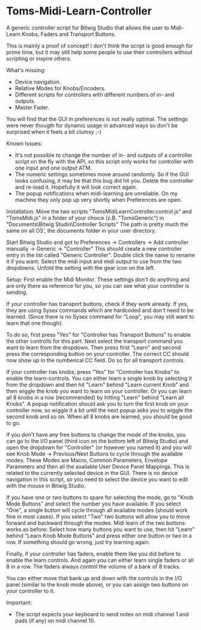 Toms-Midi-Learn-Controller
==========================

A generic controller script for Bitwig Studio that allows the user to Midi-Learn Knobs, Faders and Transport Buttons.

This is mainly a proof of concept!
I don't think the script is good enough for prime time, but it may still help some people to use their controllers without scripting or inspire others.

What's missing:
- Device navigation.
- Relative Modes for Knobs/Encoders.
- Different scripts for controllers with different numbers of in- and outputs.
- Master Fader.

You will find that the GUI in preferences is not really optimal. The settings were never thougth for dynamic usage in advanced ways so don't be surprised when it feels a bit clumsy ;-)

Known Issues:
- It's not possible to change the number of in- and outputs of a controller script on the fly with the API, so this script only works for controller with one input and one output ATM.
- The numeric settings sometimes move around randomly. So if the GUI looks confusing, it may be that this bug did hit you. Delete the controller and re-load it. Hopefully it will look correct again.
- The popup notifications when midi-learning are unreliable. On my machine they only pop up very shortly when Preferences are open.


Installation:
Move the two scripts "TomsMidiLearnController.control.js" and "TomsMidi.js" in a folder of your choice (z.B. "TomsGeneric") in "Documents\Bitwig Studio\Controller Scripts\"
The path is pretty much the same on all OS', the documents folder in your user directory.

Start Bitwig Studio and got to Preferences -> Controllers -> Add controller manually -> Generic -> "Controller"
This should create a new controller entry in the list called "Generic Controller".
Double click the name to rename it if you want.
Select the midi input and midi output to use from the two dropdowns.
Unfold the setting with the gear icon on the left.


Setup:
First enable the Midi Monitor.
These settings don't do anything and are only there as reference for you, so you can see what your controller is sending.

If your controller has transport buttons, check if they work already.
If yes, they are using Sysex commands which are hardcoded and don't need to be learned.
(Since there is no Sysex command for "Loop", you may still want to learn that one though).

To do so, first press "Yes" for "Controller has Transport Buttons" to enable the other controlls for this part.
Next select the transport command you want to learn from the dropdown.
Then press first "Learn" and second press the corresponding button on your controller.
The correct CC should now show up in the numberical CC field.
Do so for all transport controls.

If your controller has knobs, press "Yes" for "Controller has Knobs" to enable the learn-controls.
You can either learn a single knob by selecting it from the dropdown and then hit "Learn" behind "Learn current Knob" and then wiggle the knob you want to learn on your controller.
Or you can learn all 8 knobs in a row (recommended) by hitting "Learn" behind "Learn all Knobs".
A popup notification should ask you to turn the first knob on your controller now, so wiggle it a bit until the next popup asks you to wiggle the second knob and so on.
When all 8 knobs are learned, you should be good to go.

If you don't have any free buttons to change the mode of the knobs, you can go to the I/O panel (third icon on the bottom left of Bitwig Studio) and open the dropdown for "Controller" (or however you named it) and you will see Knob Mode -> Previous/Next Buttons to cycle through the available modes.
These Modes are Macro, Common Parameters, Envelope Parameters and then all the available User Device Panel Mappings.
This is related to the currently selected device in the GUI.
There is no device navigation in this script, so you need to select the device you want to edit with the mouse in Bitwig Studio.

If you have one or two buttons to spare for selecting the mode, go to "Knob Mode Buttons" and select the number you have available.
If you select "One", a single button will cycle through all available modes (should work fine in most cases).
If you select "Two" two buttons will allow you to move forward and backward through the modes.
Midi learn of the two buttons works as before:
Select how many buttons you want to use, then hit "Learn" behind "Learn Knob Mode Buttons" and press either one button or two in a row.
If something should go wrong, just try learning again.

Finally, if your controller has faders, enable them like you did before to enable the learn controls.
And again you can either learn single faders or all 8 in a row.
The faders always control the volume of a bank of 8 tracks.

You can either move that bank up and down with the controls in the I/O panel (similar to the knob mode above), or you can assign two buttons on your controller to it.


Important:
- The script expects your keyboard to send notes on midi channel 1 and pads (if any) on midi channel 10.
